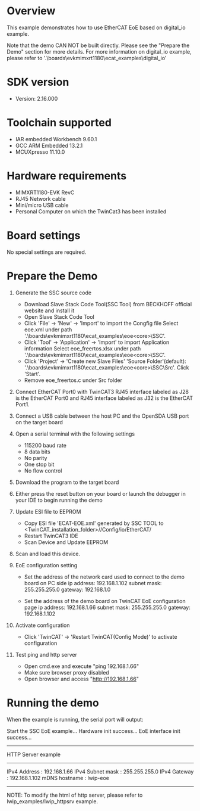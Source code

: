 Overview
========
This example demonstrates how to use EtherCAT EoE based on digital_io example.

Note that the demo CAN NOT be built directly. Please see the "Prepare the Demo" section for more details.
For more information on digital_io example, please refer to '.\boards\evkmimxrt1180\ecat_examples\digital_io'



SDK version
===========
- Version: 2.16.000

Toolchain supported
===================
- IAR embedded Workbench  9.60.1
- GCC ARM Embedded  13.2.1
- MCUXpresso  11.10.0

Hardware requirements
=====================
- MIMXRT1180-EVK RevC
- RJ45 Network cable
- Mini/micro USB cable
- Personal Computer on which the TwinCat3 has been installed

Board settings
==============
No special settings are required.

Prepare the Demo
================
1. Generate the SSC source code
	- Download Slave Stack Code Tool(SSC Tool) from BECKHOFF official website and install it
	- Open Slave Stack Code Tool
	- Click 'File' -> 'New' -> 'Import' to import the Congfig file
		Select eoe.xml under path '.\boards\evkmimxrt1180\ecat_examples\eoe\<core>\SSC'.
	- Click 'Tool' -> 'Application' -> 'Import' to import Application information
		Select eoe_freertos.xlsx under path '.\boards\evkmimxrt1180\ecat_examples\eoe\<core>\SSC'.
	- Click 'Project' -> 'Create new Slave Files'
		'Source Folder'(default): '.\boards\evkmimxrt1180\ecat_examples\eoe\<core>\SSC\Src'.
		Click 'Start'.
	- Remove eoe_freertos.c under Src folder
	
2. Connect EtherCAT Port0 with TwinCAT3
	RJ45 interface labeled as J28 is the EtherCAT Port0 and RJ45 interface labeled as J32 is the EtherCAT Port1.

3. Connect a USB cable between the host PC and the OpenSDA USB port on the target board

4. Open a serial terminal with the following settings
	- 115200 baud rate
	- 8 data bits
 	- No parity
	- One stop bit
	- No flow control

5. Download the program to the target board

6. Either press the reset button on your board or launch the debugger in your IDE to begin running the demo

7. Update ESI file to EEPROM
	- Copy ESI file 'ECAT-EOE.xml' generated by SSC TOOL to <TwinCAT_installation_folder>/<Version>/Config/io/EtherCAT/
	- Restart TwinCAT3 IDE
	- Scan Device and Update EEPROM

8. Scan and load this device.

9. EoE configuration setting
    - Set the address of the network card used to connect to the demo board on PC side
	   ip address:   192.168.1.102
	   subnet mask:  255.255.255.0
	   gateway:      192.168.1.0
	   
	- Set the address of the demo board on TwinCAT EoE configuration page
	   ip address:   192.168.1.66
	   subnet mask:  255.255.255.0
	   gateway:      192.168.1.102
		
10. Activate configuration
    - Click 'TwinCAT' -> 'Restart TwinCAT(Config Mode)' to activate configuration

11. Test ping and http server
	- Open cmd.exe and execute "ping 192.168.1.66"
	- Make sure browser proxy disabled
	- Open browser and access "http://192.168.1.66"


Running the demo
================
When the example is running, the serial port will output:

Start the SSC EoE example...
Hardware init success...
EoE interface init success...

***********************************************************
 HTTP Server example
***********************************************************
 IPv4 Address     : 192.168.1.66
 IPv4 Subnet mask : 255.255.255.0
 IPv4 Gateway     : 192.168.1.102
 mDNS hostname    : lwip-eoe
***********************************************************

NOTE: To modify the html of http server, please refer to lwip_examples/lwip_httpsrv example.

